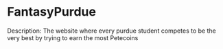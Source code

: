 # FantasyPurdue

Description:
The website where every purdue student competes to be the very best by trying to earn the most Petecoins
